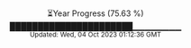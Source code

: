 <p align="center">
⏳Year Progress (75.63 %) <br>
██████████████████████▁▁▁▁▁▁▁▁ <br>
<sub>Updated: Wed, 04 Oct 2023 01:12:36 GMT</sub>
</p>

